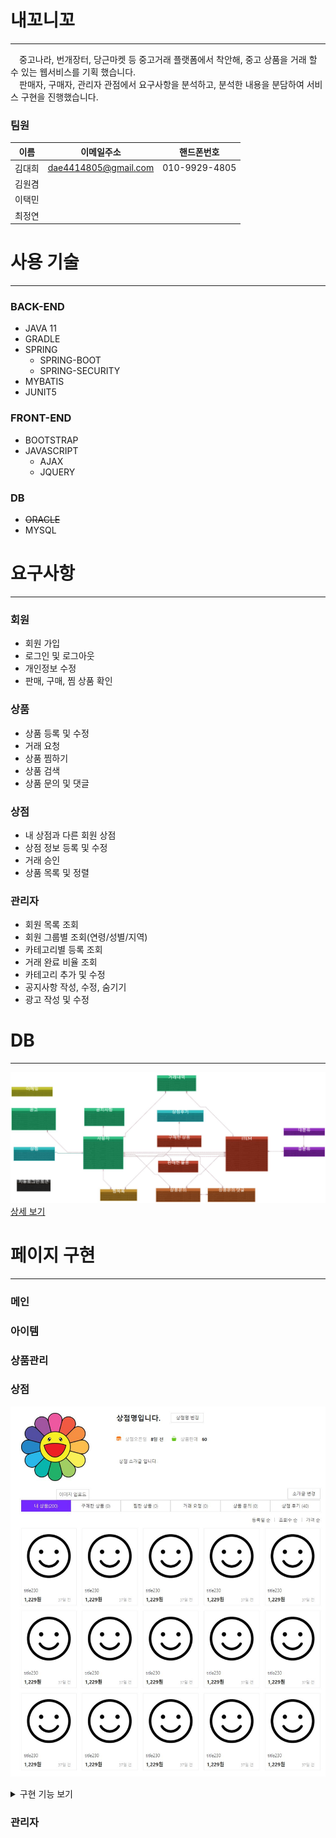 # 내꼬니꼬
***
　중고나라, 번개장터, 당근마켓 등 중고거래 플랫폼에서 착안해, 중고 상품을 거래 할 수 있는 웹서비스를 기획 했습니다.  
 　판매자, 구매자, 관리자 관점에서 요구사항을 분석하고, 분석한 내용을 분담하여 서비스 구현을 진행했습니다.   

### 팀원
|이름|이메일주소|핸드폰번호|
|:---:|---|---|
|김대희|dae4414805@gmail.com|010-9929-4805|
|김원겸|||
|이택민|||
|최정연|||

# 사용 기술
***
### BACK-END
  * JAVA 11
  * GRADLE
  * SPRING
    * SPRING-BOOT
    * SPRING-SECURITY
  * MYBATIS
  * JUNIT5
    
### FRONT-END  
  * BOOTSTRAP
  * JAVASCRIPT
    * AJAX
    * JQUERY
### DB  
  * ~~ORACLE~~
  * MYSQL

# 요구사항
***
### 회원
* 회원 가입
* 로그인 및 로그아웃
* 개인정보 수정
* 판매, 구매, 찜 상품 확인
### 상품
* 상품 등록 및 수정
* 거래 요청
* 상품 찜하기
* 상품 검색
* 상품 문의 및 댓글
### 상점
* 내 상점과 다른 회원 상점 
* 상점 정보 등록 및 수정
* 거래 승인
* 상품 목록 및 정렬
### 관리자
* 회원 목록 조회
* 회원 그룹별 조회(연령/성별/지역)
* 카테고리별 등록 조회
* 거래 완료 비율 조회
* 카테고리 추가 및 수정
* 공지사항 작성, 수정, 숨기기
* 광고 작성 및 수정

# DB
***
![db](./img/db/db.JPG)  
<a href="https://www.erdcloud.com/d/wABSja6NBHZbJcNJY" target="_blank">상세 보기</a>

# 페이지 구현
***
### 메인

### 아이템

### 상품관리

### 상점

![store](./img/page/store/mystore_all.JPG)
<details>
<summary>구현 기능 보기</summary>
<div markdown="1">

* 상점 정보 수정 기능
  ![storeInfo](./img/page/store/storeinfo.JPG)
  
</div>
</details>

### 관리자
